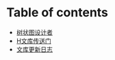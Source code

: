 # Table of contents

* [树状图设计者](README.md)
* [H文库传送门](http://pan.phantom-sea-limited.ltd/)
* [文库更新日志](data.md)

